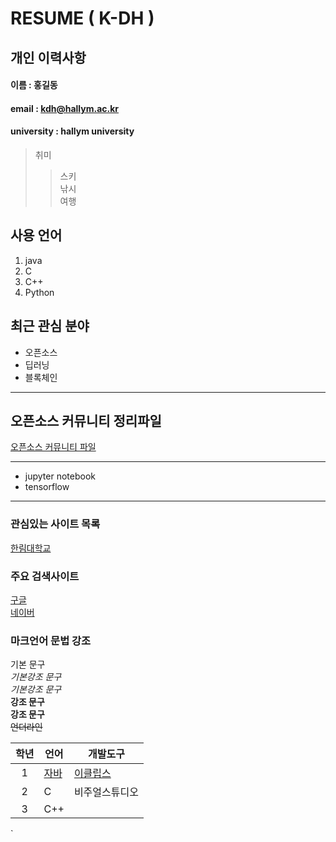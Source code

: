 # RESUME ( K-DH )

## 개인 이력사항  

#### 이름 : 홍길동
#### email : kdh@hallym.ac.kr 
#### university : hallym university 

> 취미  
>> 스키  
>> 낚시  
>> 여행  

## 사용 언어
1. java
2. C
3. C++
4. Python

## 최근 관심 분야
* 오픈소스
* 딥러닝
* 블록체인
--------
## 오픈소스 커뮤니티 정리파일

[오픈소스 커뮤니티 파일](openSourceCommunity.md)

----------------
* jupyter notebook
* tensorflow
----
### 관심있는 사이트 목록
[한림대학교][hallym]

### 주요 검색사이트
[구글][google]  
[네이버][naver]

### 마크언어 문법 강조

기본 문구  
*기본강조 문구*  
_기본강조 문구_  
**강조 문구**  
__강조 문구__    
~~언더라인~~


|학년|언어|개발도구|
|:---:|---|---|
|1|[자바](http://www.oracle.com)|[이클립스][eclipse]|
|2|C|비주얼스튜디오|
|3|C++||




[eclipse]: http://www.eclipse.org
[google]: http://www.google.com
[naver]: http://www.naver.com
[hallym]: http://www.hallym.ac.kr
`
